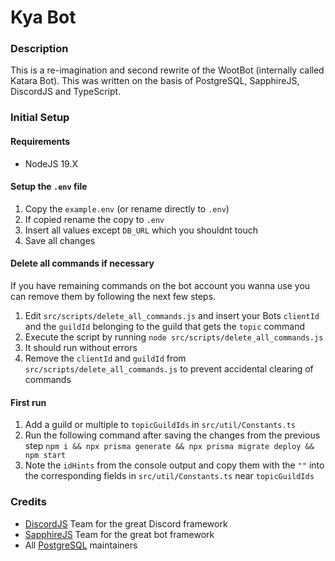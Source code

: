 # Kya Bot

### Description

This is a re-imagination and second rewrite of the WootBot (internally called Katara Bot).
This was written on the basis of PostgreSQL, SapphireJS, DiscordJS and TypeScript.

### Initial Setup

#### Requirements

- NodeJS 19.X

#### Setup the `.env` file

1. Copy the `example.env` (or rename directly to `.env`)
2. If copied rename the copy to `.env`
3. Insert all values except `DB_URL` which you shouldnt touch
4. Save all changes

#### Delete all commands if necessary

If you have remaining commands on the bot account you wanna use you can remove them by following the next few steps.

1. Edit `src/scripts/delete_all_commands.js` and insert your Bots `clientId` and the `guildId` belonging to the guild that gets the `topic` command
2. Execute the script by running `node src/scripts/delete_all_commands.js`
3. It should run without errors
4. Remove the `clientId` and `guildId` from `src/scripts/delete_all_commands.js` to prevent accidental clearing of commands

#### First run

1. Add a guild or multiple to `topicGuildIds` in `src/util/Constants.ts`
2. Run the following command after saving the changes from the previous step
   `npm i && npx prisma generate && npx prisma migrate deploy && npm start`
3. Note the `idHints` from the console output and copy them with the `""` into the corresponding fields in `src/util/Constants.ts` near `topicGuildIds`

### Credits

- [DiscordJS](https://github.com/discordjs) Team for the great Discord framework
- [SapphireJS](https://github.com/sapphiredev) Team for the great bot framework
- All [PostgreSQL](https://www.postgresql.org) maintainers
